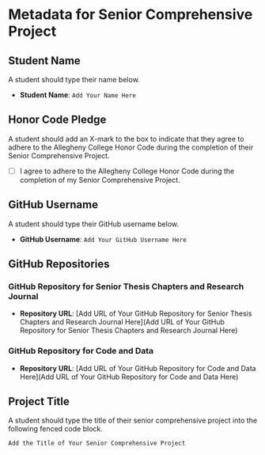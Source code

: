 # Metadata for Senior Comprehensive Project

## Student Name

A student should type their name below.

- **Student Name**: `Add Your Name Here`

## Honor Code Pledge

A student should add an X-mark to the box to indicate that they agree to adhere
to the Allegheny College Honor Code during the completion of their Senior
Comprehensive Project.


- [ ] I agree to adhere to the Allegheny College Honor Code during the
completion of my Senior Comprehensive Project.

## GitHub Username

A student should type their GitHub username below.

- **GitHub Username**: `Add Your GitHub Username Here`

## GitHub Repositories

### GitHub Repository for Senior Thesis Chapters and Research Journal

- **Repository URL**: [Add URL of Your GitHub Repository for Senior Thesis
Chapters and Research Journal Here](Add URL of Your GitHub Repository for Senior
Thesis Chapters and Research Journal Here)

### GitHub Repository for Code and Data

- **Repository URL**: [Add URL of Your GitHub Repository for Code and Data
Here](Add URL of Your GitHub Repository for Code and Data Here)

## Project Title

A student should type the title of their senior comprehensive project
into the following fenced code block.

```
Add the Title of Your Senior Comprehensive Project
```

